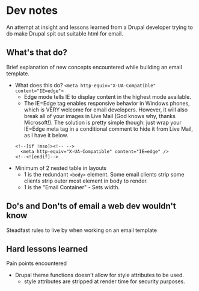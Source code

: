 # Dev notes

An attempt at insight and lessons learned from a Drupal developer trying to do make Drupal spit out suitable html for email.

## What's that do?

Brief explanation of new concepts encountered while building an email template.

* What does this do? `<meta http-equiv="X-UA-Compatible" content="IE=edge">`
  * Edge mode tells IE to display content in the highest mode available.
  * The IE=Edge tag enables responsive behavior in Windows phones, which is VERY welcome for email developers. However, it will also break all of your images in Live Mail (God knows why, thanks Microsoft!). The solution is pretty simple though: just wrap your IE=Edge meta tag in a conditional comment to hide it from Live Mail, as I have it below.
  ```
  <!--[if !mso]><!-- -->
    <meta http-equiv="X-UA-Compatible" content="IE=edge" />
  <!--<![endif]-->
  ```
* Minimum of 2 nested table in layouts
  * 1 is the redundant `<body>` element. Some email clients strip some clients strip outer most element in body to render.
  * 1 is the "Email Container" - Sets width.

## Do's and Don'ts of email a web dev wouldn't know

Steadfast rules to live by when working on an email template

## Hard lessons learned

Pain points encountered

* Drupal theme functions doesn't allow for style attributes to be used.
  * style attributes are stripped at render time for security purposes.